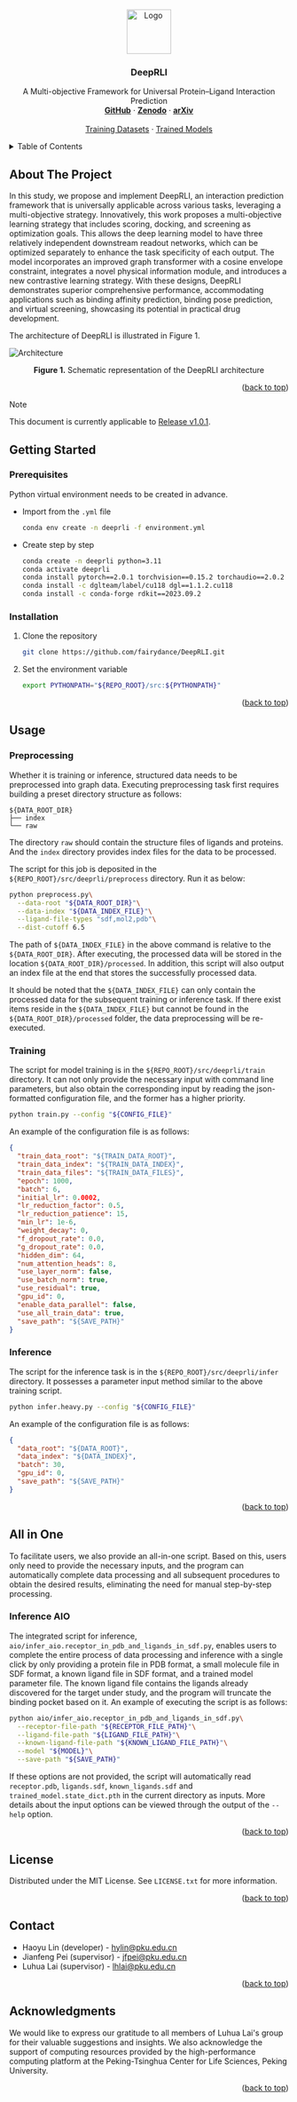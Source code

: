 <a name="readme-top"></a>



<!-- PROJECT LOGO -->
<br />
<div align="center">
  <a href="https://github.com/fairydance/DeepRLI">
    <img src="img/logo.svg" alt="Logo" width="80" height="80">
  </a>

  <h3 align="center">DeepRLI</h3>

  <p align="center">
    A Multi-objective Framework for Universal Protein–Ligand Interaction Prediction
    <br />
    <a href="https://github.com/fairydance/DeepRLI"><strong>GitHub</strong></a>
    ·
    <a href="https://zenodo.org/records/11116386"><strong>Zenodo</strong></a>
    ·
    <a href="https://arxiv.org/abs/2401.10806"><strong>arXiv</strong></a>
    <br />
    <br />
    <a href="https://doi.org/10.5281/zenodo.11116386">Training Datasets</a>
    ·
    <a href="https://github.com/fairydance/DeepRLI/releases">Trained Models</a>
  </p>
</div>



<!-- TABLE OF CONTENTS -->
<details>
  <summary>Table of Contents</summary>
  <ol>
    <li><a href="#about-the-project">About The Project</a></li>
    <li>
      <a href="#getting-started">Getting Started</a>
      <ul>
        <li><a href="#prerequisites">Prerequisites</a></li>
        <li><a href="#installation">Installation</a></li>
      </ul>
    </li>
    <li>
      <a href="#usage">Usage</a>
      <ul>
        <li><a href="#preprocessing">Preprocessing</a></li>
        <li><a href="#training">Training</a></li>
        <li><a href="#inference">Inference</a></li>
      </ul>
    </li>
    <li>
      <a href="#all-in-one">All in One</a>
      <ul>
        <li><a href="#inference-aio">Inference AIO</a></li>
      </ul>
    </li>
    <li><a href="#license">License</a></li>
    <li><a href="#contact">Contact</a></li>
    <li><a href="#acknowledgments">Acknowledgments</a></li>
  </ol>
</details>



<!-- ABOUT THE PROJECT -->
## About The Project

In this study, we propose and implement DeepRLI, an interaction prediction framework that is universally applicable across various tasks, leveraging a multi-objective strategy. Innovatively, this work proposes a multi-objective learning strategy that includes scoring, docking, and screening as optimization goals. This allows the deep learning model to have three relatively independent downstream readout networks, which can be optimized separately to enhance the task specificity of each output. The model incorporates an improved graph transformer with a cosine envelope constraint, integrates a novel physical information module, and introduces a new contrastive learning strategy. With these designs, DeepRLI demonstrates superior comprehensive performance, accommodating applications such as binding affinity prediction, binding pose prediction, and virtual screening, showcasing its potential in practical drug development.

The architecture of DeepRLI is illustrated in Figure 1.

![Architecture][architecture]

<div align="center"><b>Figure 1.</b> Schematic representation of the DeepRLI architecture</div>

<p align="right">(<a href="#readme-top">back to top</a>)</p>

> [!NOTE]  
> This document is currently applicable to [Release v1.0.1](https://github.com/fairydance/DeepRLI/releases/tag/v1.0.1).



<!-- GETTING STARTED -->
## Getting Started

### Prerequisites

Python virtual environment needs to be created in advance.
* Import from the `.yml` file
  ```sh
  conda env create -n deeprli -f environment.yml
  ```
* Create step by step
  ```sh
  conda create -n deeprli python=3.11
  conda activate deeprli
  conda install pytorch==2.0.1 torchvision==0.15.2 torchaudio==2.0.2 pytorch-cuda=11.8 -c pytorch -c nvidia
  conda install -c dglteam/label/cu118 dgl==1.1.2.cu118
  conda install -c conda-forge rdkit==2023.09.2
  ```

### Installation

1. Clone the repository
   ```sh
   git clone https://github.com/fairydance/DeepRLI.git
   ```
2. Set the environment variable
   ```sh
   export PYTHONPATH="${REPO_ROOT}/src:${PYTHONPATH}"
   ```

<p align="right">(<a href="#readme-top">back to top</a>)</p>



<!-- USAGE EXAMPLES -->
## Usage

### Preprocessing

Whether it is training or inference, structured data needs to be preprocessed into graph data. Executing preprocessing task first requires building a preset directory structure as follows:
```
${DATA_ROOT_DIR}
├── index
└── raw
```
The directory `raw` should contain the structure files of ligands and proteins. And the `index` directory provides index files for the data to be processed.

The script for this job is deposited in the `${REPO_ROOT}/src/deeprli/preprocess` directory. Run it as below:
```sh
python preprocess.py\
  --data-root "${DATA_ROOT_DIR}"\
  --data-index "${DATA_INDEX_FILE}"\
  --ligand-file-types "sdf,mol2,pdb"\
  --dist-cutoff 6.5
```
The path of `${DATA_INDEX_FILE}` in the above command is relative to the `${DATA_ROOT_DIR}`. After executing, the processed data will be stored in the location `${DATA_ROOT_DIR}/processed`. In addition, this script will also output an index file at the end that stores the successfully processed data.

It should be noted that the `${DATA_INDEX_FILE}` can only contain the processed data for the subsequent training or inference task. If there exist items reside in the `${DATA_INDEX_FILE}` but cannot be found in the `${DATA_ROOT_DIR}/processed` folder, the data preprocessing will be re-executed.

### Training

The script for model training is in the `${REPO_ROOT}/src/deeprli/train` directory. It can not only provide the necessary input with command line parameters, but also obtain the corresponding input by reading the json-formatted configuration file, and the former has a higher priority.
```sh
python train.py --config "${CONFIG_FILE}"
```
An example of the configuration file is as follows:
```json
{
  "train_data_root": "${TRAIN_DATA_ROOT}",
  "train_data_index": "${TRAIN_DATA_INDEX}",
  "train_data_files": "${TRAIN_DATA_FILES}",
  "epoch": 1000,
  "batch": 6,
  "initial_lr": 0.0002,
  "lr_reduction_factor": 0.5,
  "lr_reduction_patience": 15,
  "min_lr": 1e-6,
  "weight_decay": 0,
  "f_dropout_rate": 0.0,
  "g_dropout_rate": 0.0,
  "hidden_dim": 64,
  "num_attention_heads": 8,
  "use_layer_norm": false,
  "use_batch_norm": true,
  "use_residual": true,
  "gpu_id": 0,
  "enable_data_parallel": false,
  "use_all_train_data": true,
  "save_path": "${SAVE_PATH}"
}
```


### Inference

The script for the inference task is in the `${REPO_ROOT}/src/deeprli/infer` directory. It possesses a parameter input method similar to the above training script.
```sh
python infer.heavy.py --config "${CONFIG_FILE}"
```
An example of the configuration file is as follows:
```json
{
  "data_root": "${DATA_ROOT}",
  "data_index": "${DATA_INDEX}",
  "batch": 30,
  "gpu_id": 0,
  "save_path": "${SAVE_PATH}"
}
```

<p align="right">(<a href="#readme-top">back to top</a>)</p>



<!-- ALL IN ONE -->
## All in One

To facilitate users, we also provide an all-in-one script. Based on this, users only need to provide the necessary inputs, and the program can automatically complete data processing and all subsequent procedures to obtain the desired results, eliminating the need for manual step-by-step processing.

### Inference AIO

The integrated script for inference, `aio/infer_aio.receptor_in_pdb_and_ligands_in_sdf.py`, enables users to complete the entire process of data processing and inference with a single click by only providing a protein file in PDB format, a small molecule file in SDF format, a known ligand file in SDF format, and a trained model parameter file. The known ligand file contains the ligands already discovered for the target under study, and the program will truncate the binding pocket based on it. An example of executing the script is as follows:

```sh
python aio/infer_aio.receptor_in_pdb_and_ligands_in_sdf.py\
  --receptor-file-path "${RECEPTOR_FILE_PATH}"\
  --ligand-file-path "${LIGAND_FILE_PATH}"\
  --known-ligand-file-path "${KNOWN_LIGAND_FILE_PATH}"\
  --model "${MODEL}"\
  --save-path "${SAVE_PATH}"
```

If these options are not provided, the script will automatically read `receptor.pdb`, `ligands.sdf`, `known_ligands.sdf` and `trained_model.state_dict.pth` in the current directory as inputs. More details about the input options can be viewed through the output of the `--help` option.

<p align="right">(<a href="#readme-top">back to top</a>)</p>



<!-- LICENSE -->
## License

Distributed under the MIT License. See `LICENSE.txt` for more information.

<p align="right">(<a href="#readme-top">back to top</a>)</p>



<!-- CONTACT -->
## Contact

- Haoyu Lin (developer) - hylin@pku.edu.cn
- Jianfeng Pei (supervisor) - jfpei@pku.edu.cn
- Luhua Lai (supervisor) - lhlai@pku.edu.cn

<p align="right">(<a href="#readme-top">back to top</a>)</p>



<!-- ACKNOWLEDGMENTS -->
## Acknowledgments

We would like to express our gratitude to all members of Luhua Lai's group for their valuable suggestions and insights. We also acknowledge the support of computing resources provided by the high-performance computing platform at the Peking-Tsinghua Center for Life Sciences, Peking University.

<p align="right">(<a href="#readme-top">back to top</a>)</p>



<!-- MARKDOWN LINKS & IMAGES -->
<!-- https://www.markdownguide.org/basic-syntax/#reference-style-links -->
[architecture]: img/architecture.svg
